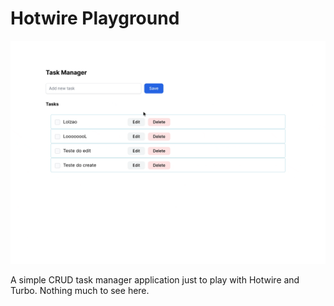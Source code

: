 # Hotwire Playground

<div align="center">
  <img src="https://github.com/petebarbosa/hotwire-playground/blob/main/lib/assets/app_test.gif">
</div>

A simple CRUD task manager application just to play with Hotwire and Turbo. Nothing much to see here.

